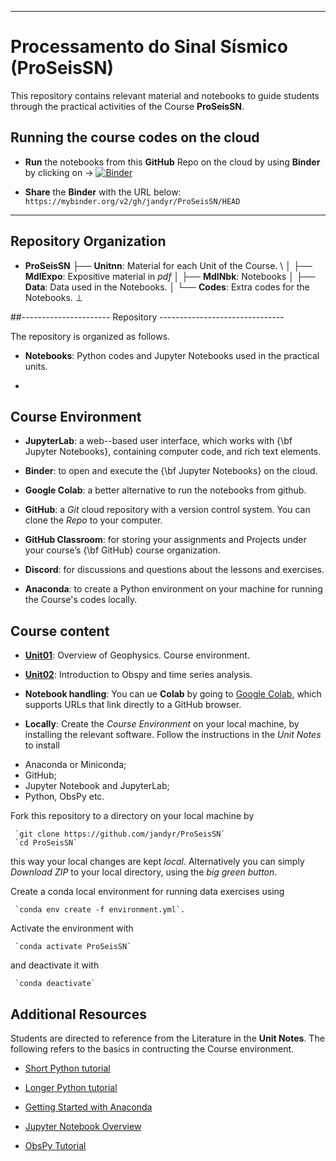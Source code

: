----
# Processamento do Sinal Sísmico (ProSeisSN)

This repository contains relevant material and notebooks to guide students through the practical activities of the Course **ProSeisSN**.

## Running the course codes on the cloud
- **Run** the notebooks from this **GitHub** Repo on the cloud by using **Binder** by clicking on $\rightarrow$ 
[![Binder](https://mybinder.org/badge_logo.svg)](https://mybinder.org/v2/gh/jandyr/ProSeisSN/HEAD)

- **Share** the **Binder** with the URL below:
     `https://mybinder.org/v2/gh/jandyr/ProSeisSN/HEAD`
----

## Repository Organization
- **ProSeisSN**
    ├── **Unit**$\mathbf{nn}$: Material for each Unit of the Course. \\
    │     ├── **MdlExpo**: Expositive material in *pdf*
    │     ├── **MdlNbk**:  Notebooks
    │           ├── **Data**: Data used in the Notebooks.
    │           └── **Codes**: Extra codes for the Notebooks.
    $\bot$

##---------------------- Repository  -------------------------------


The repository is organized as follows.



- **Notebooks**: Python codes and Jupyter Notebooks used in the practical units.

- 
## Course Environment

- **JupyterLab**: a web--based user interface, which works with {\bf Jupyter Notebooks}, containing computer code, and rich text elements.

- **Binder**: to open and execute the {\bf Jupyter Notebooks} on the cloud.

- **Google Colab**: a better alternative to run the notebooks from github.

- **GitHub**: a *Git* cloud repository with a version control system. You can clone the *Repo* to your computer.

- **GitHub Classroom**: for storing your assignments and Projects under your course’s {\bf GitHub} course organization.

- **Discord**: for discussions and questions about the lessons and exercises.

- **Anaconda**: to create a Python environment on your machine for running the Course's codes locally.

## Course content

- [**Unit01**](https://github.com/jandyr/ProSeisSN/tree/main/Unit01): Overview of Geophysics. Course environment.

- [**Unit02**](https://github.com/jandyr/ProSeisSN/tree/main/Unit02): Introduction to Obspy and time series analysis.



- **Notebook handling**: You can ue **Colab** by going to  [Google Colab](https://colab.research.google.com/), which supports URLs that link directly to a GitHub browser.
 
- **Locally**: Create the *Course Environment* on your local machine, by installing the relevant software. Follow the instructions in the *Unit Notes* to install

* Anaconda or Miniconda;
* GitHub;
* Jupyter Notebook and JupyterLab;
* Python, ObsPy etc.

Fork this repository to a directory on your local machine by

     `git clone https://github.com/jandyr/ProSeisSN`
     `cd ProSeisSN`

this way your local changes are kept *local*. Alternatively you can simply *Download ZIP* to your local directory, using the *big green button*.

Create a conda local environment for running data exercises using

     `conda env create -f environment.yml`.

Activate the environment with

     `conda activate ProSeisSN`

and deactivate it with

     `conda deactivate`

## Additional Resources

Students are directed to reference from the Literature in the **Unit Notes**. The following refers to the basics in contructing the Course environment.

* [Short Python tutorial](https://swcarpentry.github.io/python-novice-inflammation/index.html)

* [Longer Python tutorial](https://docs.python.org/3/tutorial/index.html)
* [Getting Started with Anaconda](https://docs.anaconda.com/anaconda/user-guide/getting-started/)
* [Jupyter Notebook Overview](https://jupyter-notebook.readthedocs.io/en/stable/)
* [ObsPy Tutorial](https://docs.obspy.org/tutorial/)
